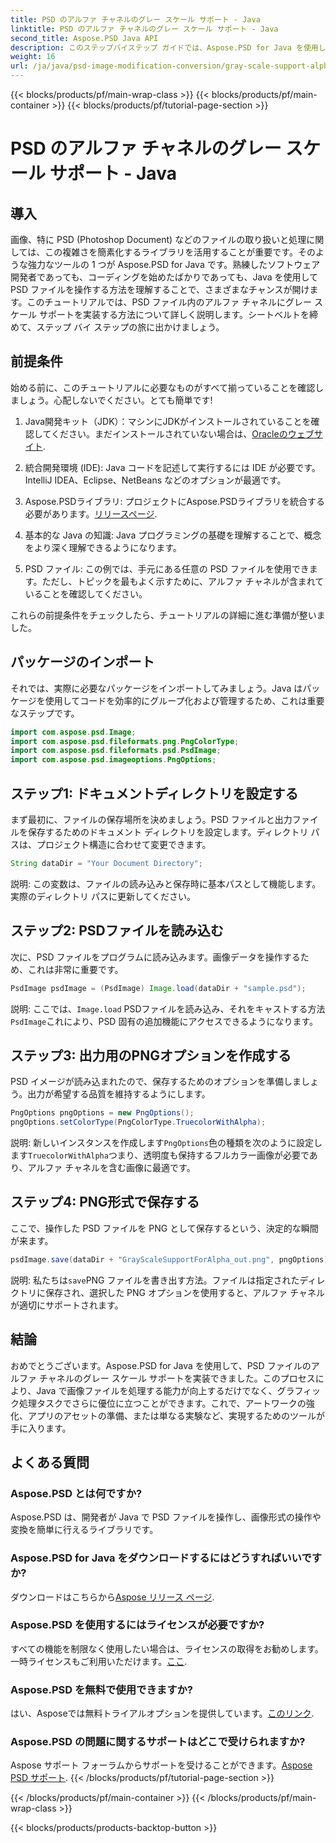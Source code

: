 ```yaml
---
title: PSD のアルファ チャネルのグレー スケール サポート - Java
linktitle: PSD のアルファ チャネルのグレー スケール サポート - Java
second_title: Aspose.PSD Java API
description: このステップバイステップ ガイドでは、Aspose.PSD for Java を使用して PSD ファイルを処理し、アルファ チャネルのグレー スケール サポートを実装する方法を学習します。
weight: 16
url: /ja/java/psd-image-modification-conversion/gray-scale-support-alpha-channel-psd/
---
```


{{< blocks/products/pf/main-wrap-class >}}
{{< blocks/products/pf/main-container >}}
{{< blocks/products/pf/tutorial-page-section >}}

# PSD のアルファ チャネルのグレー スケール サポート - Java

## 導入

画像、特に PSD (Photoshop Document) などのファイルの取り扱いと処理に関しては、この複雑さを簡素化するライブラリを活用することが重要です。そのような強力なツールの 1 つが Aspose.PSD for Java です。熟練したソフトウェア開発者であっても、コーディングを始めたばかりであっても、Java を使用して PSD ファイルを操作する方法を理解することで、さまざまなチャンスが開けます。このチュートリアルでは、PSD ファイル内のアルファ チャネルにグレー スケール サポートを実装する方法について詳しく説明します。シートベルトを締めて、ステップ バイ ステップの旅に出かけましょう。

## 前提条件

始める前に、このチュートリアルに必要なものがすべて揃っていることを確認しましょう。心配しないでください。とても簡単です!

1.  Java開発キット（JDK）：マシンにJDKがインストールされていることを確認してください。まだインストールされていない場合は、[Oracleのウェブサイト](https://www.oracle.com/java/technologies/javase-jdk11-downloads.html).

2. 統合開発環境 (IDE): Java コードを記述して実行するには IDE が必要です。IntelliJ IDEA、Eclipse、NetBeans などのオプションが最適です。

3.  Aspose.PSDライブラリ: プロジェクトにAspose.PSDライブラリを統合する必要があります。[リリースページ](https://releases.aspose.com/psd/java/).

4. 基本的な Java の知識: Java プログラミングの基礎を理解することで、概念をより深く理解できるようになります。

5. PSD ファイル: この例では、手元にある任意の PSD ファイルを使用できます。ただし、トピックを最もよく示すために、アルファ チャネルが含まれていることを確認してください。

これらの前提条件をチェックしたら、チュートリアルの詳細に進む準備が整いました。

## パッケージのインポート

それでは、実際に必要なパッケージをインポートしてみましょう。Java はパッケージを使用してコードを効率的にグループ化および管理するため、これは重要なステップです。

```java
import com.aspose.psd.Image;
import com.aspose.psd.fileformats.png.PngColorType;
import com.aspose.psd.fileformats.psd.PsdImage;
import com.aspose.psd.imageoptions.PngOptions;
```

## ステップ1: ドキュメントディレクトリを設定する

まず最初に、ファイルの保存場所を決めましょう。PSD ファイルと出力ファイルを保存するためのドキュメント ディレクトリを設定します。ディレクトリ パスは、プロジェクト構造に合わせて変更できます。

```java
String dataDir = "Your Document Directory";
```

説明: この変数は、ファイルの読み込みと保存時に基本パスとして機能します。実際のディレクトリ パスに更新してください。

## ステップ2: PSDファイルを読み込む

次に、PSD ファイルをプログラムに読み込みます。画像データを操作するため、これは非常に重要です。

```java
PsdImage psdImage = (PsdImage) Image.load(dataDir + "sample.psd");
```

説明: ここでは、`Image.load` PSDファイルを読み込み、それをキャストする方法`PsdImage`これにより、PSD 固有の追加機能にアクセスできるようになります。

## ステップ3: 出力用のPNGオプションを作成する

PSD イメージが読み込まれたので、保存するためのオプションを準備しましょう。出力が希望する品質を維持するようにします。

```java
PngOptions pngOptions = new PngOptions();
pngOptions.setColorType(PngColorType.TruecolorWithAlpha);
```

説明: 新しいインスタンスを作成します`PngOptions`色の種類を次のように設定します`TruecolorWithAlpha`つまり、透明度も保持するフルカラー画像が必要であり、アルファ チャネルを含む画像に最適です。

## ステップ4: PNG形式で保存する

ここで、操作した PSD ファイルを PNG として保存するという、決定的な瞬間が来ます。 

```java
psdImage.save(dataDir + "GrayScaleSupportForAlpha_out.png", pngOptions);
```

説明: 私たちは`save`PNG ファイルを書き出す方法。ファイルは指定されたディレクトリに保存され、選択した PNG オプションを使用すると、アルファ チャネルが適切にサポートされます。

## 結論

おめでとうございます。Aspose.PSD for Java を使用して、PSD ファイルのアルファ チャネルのグレー スケール サポートを実装できました。このプロセスにより、Java で画像ファイルを処理する能力が向上するだけでなく、グラフィック処理タスクでさらに優位に立つことができます。これで、アートワークの強化、アプリのアセットの準備、または単なる実験など、実現するためのツールが手に入ります。

## よくある質問

### Aspose.PSD とは何ですか?
Aspose.PSD は、開発者が Java で PSD ファイルを操作し、画像形式の操作や変換を簡単に行えるライブラリです。

### Aspose.PSD for Java をダウンロードするにはどうすればいいですか?
ダウンロードはこちらから[Aspose リリース ページ](https://releases.aspose.com/psd/java/).

### Aspose.PSD を使用するにはライセンスが必要ですか?
すべての機能を制限なく使用したい場合は、ライセンスの取得をお勧めします。一時ライセンスもご利用いただけます。[ここ](https://purchase.aspose.com/temporary-license/).

### Aspose.PSD を無料で使用できますか?
はい、Asposeでは無料トライアルオプションを提供しています。[このリンク](https://releases.aspose.com/).

### Aspose.PSD の問題に関するサポートはどこで受けられますか?
 Aspose サポート フォーラムからサポートを受けることができます。[Aspose PSD サポート](https://forum.aspose.com/c/psd/34).
{{< /blocks/products/pf/tutorial-page-section >}}

{{< /blocks/products/pf/main-container >}}
{{< /blocks/products/pf/main-wrap-class >}}

{{< blocks/products/products-backtop-button >}}
